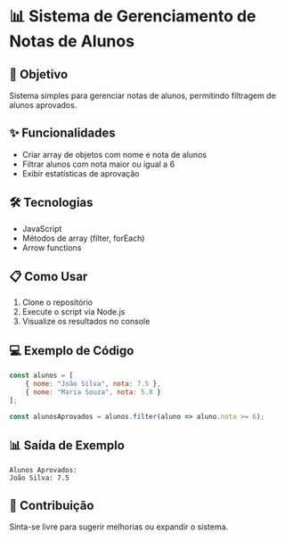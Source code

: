 # 📊 Sistema de Gerenciamento de Notas de Alunos

## 🎯 Objetivo
Sistema simples para gerenciar notas de alunos, permitindo filtragem de alunos aprovados.

## ✨ Funcionalidades
- Criar array de objetos com nome e nota de alunos
- Filtrar alunos com nota maior ou igual a 6
- Exibir estatísticas de aprovação

## 🛠 Tecnologias
- JavaScript
- Métodos de array (filter, forEach)
- Arrow functions

## 📋 Como Usar
1. Clone o repositório
2. Execute o script via Node.js
3. Visualize os resultados no console

## 💻 Exemplo de Código
```javascript
const alunos = [
    { nome: "João Silva", nota: 7.5 },
    { nome: "Maria Souza", nota: 5.8 }
];

const alunosAprovados = alunos.filter(aluno => aluno.nota >= 6);
```

## 📊 Saída de Exemplo
```
Alunos Aprovados:
João Silva: 7.5
```

## 🤝 Contribuição
Sinta-se livre para sugerir melhorias ou expandir o sistema.
